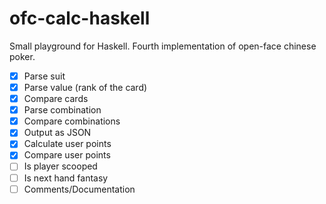 # ofc-calc-haskell

Small playground for Haskell. Fourth implementation of open-face chinese poker.

- [x] Parse suit
- [x] Parse value (rank of the card)
- [x] Compare cards
- [x] Parse combination
- [x] Compare combinations
- [x] Output as JSON
- [x] Calculate user points
- [x] Compare user points
- [ ] Is player scooped
- [ ] Is next hand fantasy
- [ ] Comments/Documentation
